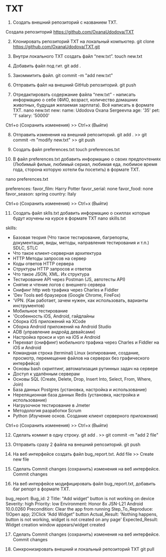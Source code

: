 # TXT
 1. Создать внешний репозиторий c названием TXT.

Создала репозиторий https://github.com/OxanaUdodova/TXT

2. Клонировать репозиторий TXT на локальный компьютер.
git clone https://github.com/OxanaUdodova/TXT.git

 3. Внутри локального TXT создать файл “new.txt”.
touch new.txt


 4. Добавить файл под гит.
git add .

 5. Закоммитить файл.
git commit -m "add new.txt"

 6. Отправить файл на внешний GitHub репозиторий.
git push

 7. Отредактировать содержание файла “new.txt” - написать информацию о себе (ФИО, возраст, количество домашних животных, будущая желаемая зарплата). Всё написать в формате TXT.
nano new.txt
new:
  name: Udodova Oxana Sergeevna
  age: '35'
  pet: '1'
  salary: '50000'

Сtrl+o (Сохранить изменения) >> Сtrl+x (Выйти)

 8. Отправить изменения на внешний репозиторий.
git add . >>  git commit -m "modify new.txt" >> git push

 9. Создать файл preferences.txt
 touch preferences.txt

 10. В файл preferences.txt добавить информацию о своих предпочтениях (Любимый фильм, любимый сериал, любимая еда, любимое время года, сторона которую хотели бы посетить) в формате TXT.

nano preferences.txt 

preferences:
  favor_film: Harry Potter
  favor_serial: none
  favor_food: none
  favor_season: spring
  country: Italy

Сtrl+o (Сохранить изменения) >> Сtrl+x (Выйти)

 11. Создать файл sklls.txt добавить информацию о скиллах которые будут изучены на курсе в формате TXT
nano skills.txt 

skills:
  - Базовая теория (Что такое тестирование, багрепорты, документация, виды,
    методы, направления тестирования и т.п.) SDLC, STLC
  - Что такое клиент-серверная архитектура
  - HTTP Методы запросов на сервер
  - Коды ответов HTTP сервера
  - Структуры HTTP запросов и ответов
  - Что такое JSON, XML. Их структура
  - Тестирование API через Postman (JS, автотесты API)
  - Снятие и чтение логов c внешнего сервера
  - Снифинг http web трафика через Charles и Fiddler
  - 'Dev Tools веб браузеров (Google Chrome, FireFox)
  - 'VPN. (Как работает, зачем нужен, как использовать, варианты инструментов)
  - Мобильное тестирование
  - 'Особенность iOS, Android, гайдлайны
  - Сборка iOS приложений на XCode
  - Сборка Android приложений на Android Studio
  - ADB (управление андройд девайсами)
  - Настройка прокси и vpn на iOS и Android
  - Перехват (сниффинг) мобильного трафика через Charles и Fiddler на iOS и
    Android
  - Командная строка (terminal) Linux (копирование, создание, просмотр,
    перемещение файлов на серверах без графического интерфейса)
  - Основы bash скриптинг, автоматизация рутинных задач на сервере
  - Доступ к удалённым серверам
  - Основы SQL (Create, Delete, Drop, Insert Into, Select, From, Where, Join)
  - База данных Postgres (установка, настройка и использование)
  - Нереляционная база данных Redis (установка, настройка и использование)
  - Нагрузочное тестирование в Jmeter
  - Методология разработки Scrum
  - Python (Изучение основ. Создание клиент серверного приложения)

Сtrl+o (Сохранить изменения) >> Сtrl+x (Выйти)

 12. Сделать коммит в одну строку.
git add . >> git commit -m "add 2 file"

 13. Отправить сразу 2 файла на внешний репозиторий.
git push

 14. На веб интерфейсе создать файл bug_report.txt.
Add file >> Create new file

 15. Сделать Commit changes (сохранить) изменения на веб интерфейсе.
Commit changes

 16. На веб интерфейсе модифицировать файл bug_report.txt, добавить баг репорт в формате TXT.

bug_report:
  Bug_id: 2
  Title: "Add widget” button is not working on device
  Severity: high
  Priority: low
  Environment: Honor 8x JSN-L21 Android 10.0.0260
  Precondition: Clear the app from running
  Step_To_Reproduce: 1)Open app; 2)Click “Add Widget” button
  Actual_Result: 'Nothing happens, button is not working, widget is not created on any page'
  Expected_Result: Widget creation window appears/widget created

 17. Сделать Commit changes (сохранить) изменения на веб интерфейсе.
Commit changes

 18. Синхронизировать внешний и локальный репозиторий TXT
git pull
